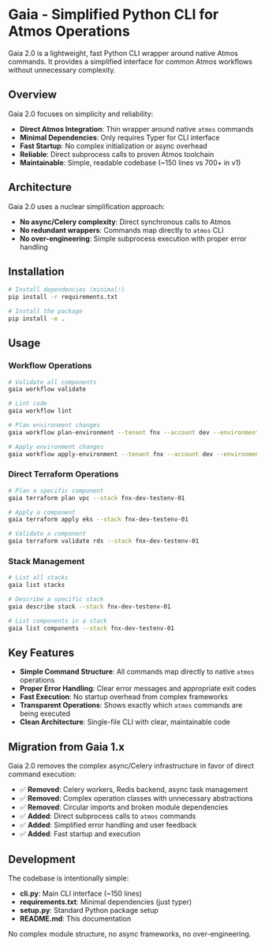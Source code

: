 # Gaia - Simplified Python CLI for Atmos Operations

Gaia 2.0 is a lightweight, fast Python CLI wrapper around native Atmos commands. It provides a simplified interface for common Atmos workflows without unnecessary complexity.

## Overview

Gaia 2.0 focuses on simplicity and reliability:

- **Direct Atmos Integration**: Thin wrapper around native `atmos` commands
- **Minimal Dependencies**: Only requires Typer for CLI interface
- **Fast Startup**: No complex initialization or async overhead
- **Reliable**: Direct subprocess calls to proven Atmos toolchain
- **Maintainable**: Simple, readable codebase (~150 lines vs 700+ in v1)

## Architecture

Gaia 2.0 uses a nuclear simplification approach:
- **No async/Celery complexity**: Direct synchronous calls to Atmos
- **No redundant wrappers**: Commands map directly to `atmos` CLI
- **No over-engineering**: Simple subprocess execution with proper error handling

## Installation

```bash
# Install dependencies (minimal!)
pip install -r requirements.txt

# Install the package
pip install -e .
```

## Usage

### Workflow Operations
```bash
# Validate all components
gaia workflow validate

# Lint code
gaia workflow lint

# Plan environment changes
gaia workflow plan-environment --tenant fnx --account dev --environment testenv-01

# Apply environment changes  
gaia workflow apply-environment --tenant fnx --account dev --environment testenv-01
```

### Direct Terraform Operations
```bash
# Plan a specific component
gaia terraform plan vpc --stack fnx-dev-testenv-01

# Apply a component
gaia terraform apply eks --stack fnx-dev-testenv-01

# Validate a component
gaia terraform validate rds --stack fnx-dev-testenv-01
```

### Stack Management
```bash
# List all stacks
gaia list stacks

# Describe a specific stack
gaia describe stack --stack fnx-dev-testenv-01

# List components in a stack
gaia list components --stack fnx-dev-testenv-01
```

## Key Features

- **Simple Command Structure**: All commands map directly to native `atmos` operations
- **Proper Error Handling**: Clear error messages and appropriate exit codes
- **Fast Execution**: No startup overhead from complex frameworks
- **Transparent Operations**: Shows exactly which `atmos` commands are being executed
- **Clean Architecture**: Single-file CLI with clear, maintainable code

## Migration from Gaia 1.x

Gaia 2.0 removes the complex async/Celery infrastructure in favor of direct command execution:

- ✅ **Removed**: Celery workers, Redis backend, async task management
- ✅ **Removed**: Complex operation classes with unnecessary abstractions
- ✅ **Removed**: Circular imports and broken module dependencies
- ✅ **Added**: Direct subprocess calls to `atmos` commands
- ✅ **Added**: Simplified error handling and user feedback
- ✅ **Added**: Fast startup and execution

## Development

The codebase is intentionally simple:

- **cli.py**: Main CLI interface (~150 lines)
- **requirements.txt**: Minimal dependencies (just typer)
- **setup.py**: Standard Python package setup
- **README.md**: This documentation

No complex module structure, no async frameworks, no over-engineering.